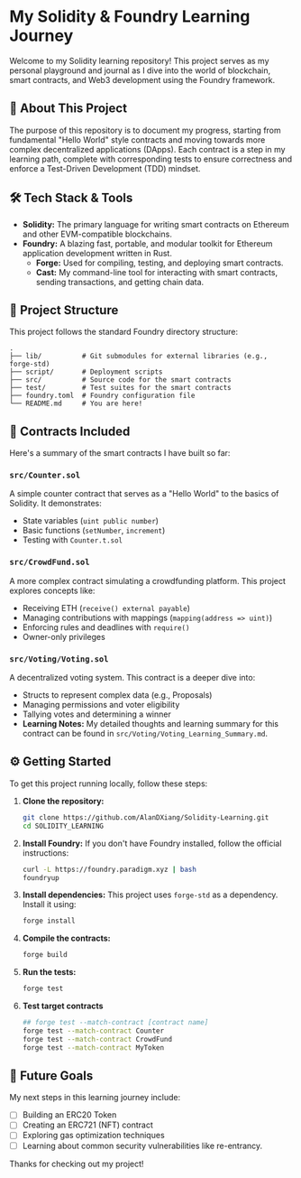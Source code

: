 # My Solidity & Foundry Learning Journey

Welcome to my Solidity learning repository! This project serves as my personal playground and journal as I dive into the world of blockchain, smart contracts, and Web3 development using the Foundry framework.

## 📖 About This Project

The purpose of this repository is to document my progress, starting from fundamental "Hello World" style contracts and moving towards more complex decentralized applications (DApps). Each contract is a step in my learning path, complete with corresponding tests to ensure correctness and enforce a Test-Driven Development (TDD) mindset.

## 🛠️ Tech Stack & Tools

*   **Solidity:** The primary language for writing smart contracts on Ethereum and other EVM-compatible blockchains.
*   **Foundry:** A blazing fast, portable, and modular toolkit for Ethereum application development written in Rust.
    *   **Forge:** Used for compiling, testing, and deploying smart contracts.
    *   **Cast:** My command-line tool for interacting with smart contracts, sending transactions, and getting chain data.

## 📁 Project Structure

This project follows the standard Foundry directory structure:

```
.
├── lib/          # Git submodules for external libraries (e.g., forge-std)
├── script/       # Deployment scripts
├── src/          # Source code for the smart contracts
├── test/         # Test suites for the smart contracts
├── foundry.toml  # Foundry configuration file
└── README.md     # You are here!
```

## 🚀 Contracts Included

Here's a summary of the smart contracts I have built so far:

### `src/Counter.sol`
A simple counter contract that serves as a "Hello World" to the basics of Solidity. It demonstrates:
*   State variables (`uint public number`)
*   Basic functions (`setNumber`, `increment`)
*   Testing with `Counter.t.sol`

### `src/CrowdFund.sol`
A more complex contract simulating a crowdfunding platform. This project explores concepts like:
*   Receiving ETH (`receive() external payable`)
*   Managing contributions with mappings (`mapping(address => uint)`)
*   Enforcing rules and deadlines with `require()`
*   Owner-only privileges

### `src/Voting/Voting.sol`
A decentralized voting system. This contract is a deeper dive into:
*   Structs to represent complex data (e.g., Proposals)
*   Managing permissions and voter eligibility
*   Tallying votes and determining a winner
*   **Learning Notes:** My detailed thoughts and learning summary for this contract can be found in `src/Voting/Voting_Learning_Summary.md`.

## ⚙️ Getting Started

To get this project running locally, follow these steps:

1.  **Clone the repository:**
    ```bash
    git clone https://github.com/AlanDXiang/Solidity-Learning.git
    cd SOLIDITY_LEARNING
    ```

2.  **Install Foundry:**
    If you don't have Foundry installed, follow the official instructions:
    ```bash
    curl -L https://foundry.paradigm.xyz | bash
    foundryup
    ```

3.  **Install dependencies:**
    This project uses `forge-std` as a dependency. Install it using:
    ```bash
    forge install
    ```

4.  **Compile the contracts:**
    ```bash
    forge build
    ```

5.  **Run the tests:**
    ```bash
    forge test
    ```

6.  **Test target contracts**
    ```bash
    ## forge test --match-contract [contract name]
    forge test --match-contract Counter
    forge test --match-contract CrowdFund
    forge test --match-contract MyToken
    ```

## 🎯 Future Goals

My next steps in this learning journey include:
*   [ ] Building an ERC20 Token
*   [ ] Creating an ERC721 (NFT) contract
*   [ ] Exploring gas optimization techniques
*   [ ] Learning about common security vulnerabilities like re-entrancy.

Thanks for checking out my project!

